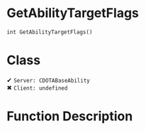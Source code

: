 # GetAbilityTargetFlags
```
int GetAbilityTargetFlags()
```
# Class
✔ `Server: CDOTABaseAbility`  
✖ `Client: undefined`  

# Function Description

